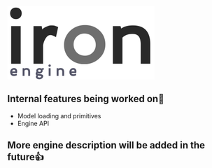 ![Iron Engine Logo](https://github.com/weidelix/iron/blob/master/res/images/iron_logo.png)

## __Internal features being worked on🔧__
* Model loading and primitives 
* Engine API

## More engine description will be added in the future👍
